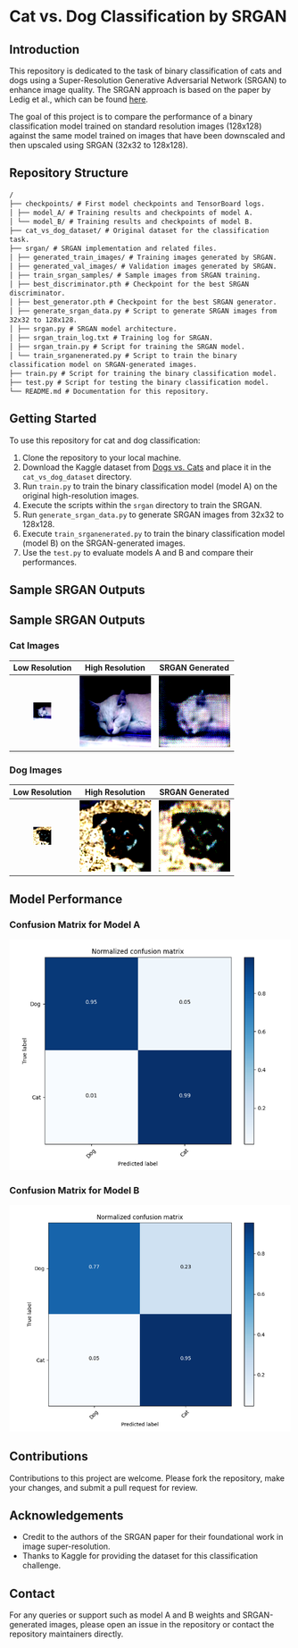 # Cat vs. Dog Classification by SRGAN

## Introduction
This repository is dedicated to the task of binary classification of cats and dogs using a Super-Resolution Generative Adversarial Network (SRGAN) to enhance image quality. The SRGAN approach is based on the paper by Ledig et al., which can be found [here](https://arxiv.org/abs/1609.04802).

The goal of this project is to compare the performance of a binary classification model trained on standard resolution images (128x128) against the same model trained on images that have been downscaled and then upscaled using SRGAN (32x32 to 128x128).

## Repository Structure
```
/
├── checkpoints/ # First model checkpoints and TensorBoard logs.
│ ├── model_A/ # Training results and checkpoints of model A.
│ └── model_B/ # Training results and checkpoints of model B.
├── cat_vs_dog_dataset/ # Original dataset for the classification task.
├── srgan/ # SRGAN implementation and related files.
│ ├── generated_train_images/ # Training images generated by SRGAN.
│ ├── generated_val_images/ # Validation images generated by SRGAN.
│ ├── train_srgan_samples/ # Sample images from SRGAN training.
│ ├── best_discriminator.pth # Checkpoint for the best SRGAN discriminator.
│ ├── best_generator.pth # Checkpoint for the best SRGAN generator.
│ ├── generate_srgan_data.py # Script to generate SRGAN images from 32x32 to 128x128.
│ ├── srgan.py # SRGAN model architecture.
│ ├── srgan_train_log.txt # Training log for SRGAN.
│ ├── srgan_train.py # Script for training the SRGAN model.
│ └── train_srganenerated.py # Script to train the binary classification model on SRGAN-generated images.
├── train.py # Script for training the binary classification model.
├── test.py # Script for testing the binary classification model.
└── README.md # Documentation for this repository.
```

## Getting Started

To use this repository for cat and dog classification:

1. Clone the repository to your local machine.
2. Download the Kaggle dataset from [Dogs vs. Cats](https://www.kaggle.com/c/dogs-vs-cats/data) and place it in the `cat_vs_dog_dataset` directory.
3. Run `train.py` to train the binary classification model (model A) on the original high-resolution images.
4. Execute the scripts within the `srgan` directory to train the SRGAN.
5. Run `generate_srgan_data.py` to generate SRGAN images from 32x32 to 128x128.
6. Execute `train_srganenerated.py` to train the binary classification model (model B) on the SRGAN-generated images.
7. Use the `test.py` to evaluate models A and B and compare their performances.

## Sample SRGAN Outputs

## Sample SRGAN Outputs

### Cat Images
| Low Resolution | High Resolution | SRGAN Generated |
|:--------------:|:---------------:|:---------------:|
| ![Low Resolution - Cat](/srgan/train_srgan_samples/Cat_149_lr.png) | ![High Resolution - Cat](/srgan/train_srgan_samples/Cat_149_hr.png) | ![SRGAN Generated - Cat](/srgan/train_srgan_samples/Cat_149_generated.png) |

### Dog Images
| Low Resolution | High Resolution | SRGAN Generated |
|:--------------:|:---------------:|:---------------:|
| ![Low Resolution - Dog](/srgan/train_srgan_samples/Dog_148_lr.png) | ![High Resolution - Dog](/srgan/train_srgan_samples/Dog_148_hr.png) | ![SRGAN Generated - Dog](/srgan/train_srgan_samples/Dog_148_generated.png) |


## Model Performance

### Confusion Matrix for Model A

![Confusion Matrix for Model A](./confusion_matrix_model_A.png)

### Confusion Matrix for Model B

![Confusion Matrix for Model B](./confusion_matrix_model_B.png)


## Contributions

Contributions to this project are welcome. Please fork the repository, make your changes, and submit a pull request for review.

## Acknowledgements
- Credit to the authors of the SRGAN paper for their foundational work in image super-resolution.
- Thanks to Kaggle for providing the dataset for this classification challenge.

## Contact
For any queries or support such as model A and B weights and SRGAN-generated images, please open an issue in the repository or contact the repository maintainers directly.
